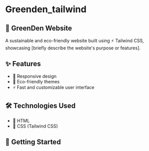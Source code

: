 # Greenden_tailwind
## 🌿 GreenDen Website
A sustainable and eco-friendly website built using ⚡ Tailwind CSS, showcasing [briefly describe the website's purpose or features].

## ✨ Features
- 📱 Responsive design
- 🌸 Eco-friendly themes
- ⚡ Fast and customizable user interface

## 🛠 Technologies Used
- 📄 HTML
- 🎨 CSS (Tailwind CSS)



## 🚀 Getting Started

